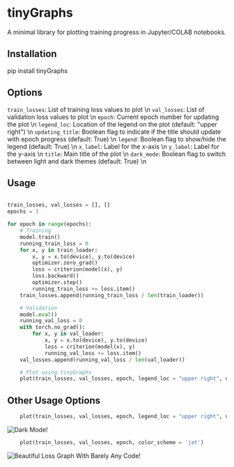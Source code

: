 # tinyGraphs

A minimal library for plotting training progress in Jupyter/COLAB notebooks.

## Installation

pip install tinyGraphs

## Options

`train_losses`: List of training loss values to plot \n
`val_losses`: List of validation loss values to plot \n
`epoch`: Current epoch number for updating the plot \n
`legend_loc`: Location of the legend on the plot (default: "upper right") \n
`updating_title`: Boolean flag to indicate if the title should update with epoch progress (default: True) \n
`legend`: Boolean flag to show/hide the legend (default: True) \n
`x_label`: Label for the x-axis \n
`y_label`: Label for the y-axis \n
`title`: Main title of the plot \n
`dark_mode`: Boolean flag to switch between light and dark themes (default: True) \n

## Usage

```python

train_losses, val_losses = [], []
epochs = 3

for epoch in range(epochs):
    # Training
    model.train()
    running_train_loss = 0
    for x, y in train_loader:
        x, y = x.to(device), y.to(device)
        optimizer.zero_grad()
        loss = criterion(model(x), y)
        loss.backward()
        optimizer.step()
        running_train_loss += loss.item()
    train_losses.append(running_train_loss / len(train_loader))

    # Validation
    model.eval()
    running_val_loss = 0
    with torch.no_grad():
        for x, y in val_loader:
            x, y = x.to(device), y.to(device)
            loss = criterion(model(x), y)
            running_val_loss += loss.item()
    val_losses.append(running_val_loss / len(val_loader))

    # Plot using tinyGraphs
    plot(train_losses, val_losses, epoch, legend_loc = "upper right", updating_title = False, legend = True, x_label = "x title", y_label = "y title", title = "title", dark_mode = False)

```
## Other Usage Options

```python
    plot(train_losses, val_losses, epoch, legend_loc = "upper right", updating_title = False, legend = True, x_label = "Epoch", y_label = "Loss", title = "Loss Graph", dark_mode = True)
```
![Dark Mode!](images/Dark_Mode_Loss_Graph.png)

```python
    plot(train_losses, val_losses, epoch, color_scheme = 'jet')
```
![Beautiful Loss Graph With Barely Any Code!](images/Minimal_Loss_Graph.png)